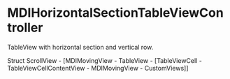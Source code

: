 # MDIHorizontalSectionTableViewController
TableView with horizontal section and vertical row.

Struct
ScrollView - [MDIMovingView - TableView - [TableViewCell - TableViewCellContentView - MDIMovingView - CustomViews]]
